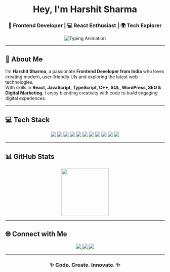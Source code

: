 <!-- Profile Banner -->
<h1 align="center"> Hey, I'm Harshit Sharma </h1>
<h3 align="center">🎯 Frontend Developer | 💻 React Enthusiast | 🌍 Tech Explorer</h3>

<!-- Typing Animation -->
<p align="center">
  <img src="https://readme-typing-svg.herokuapp.com?size=22&duration=4000&color=ffffff&center=true&vCenter=true&width=600&lines=💡+Frontend+Developer+from+India;🚀+Building+Modern+Web+UIs;🌱+Learning+React%2C+TypeScript+%26+DSA;✨+Code.+Create.+Innovate." alt="Typing Animation"/>
</p>

---

## 🚀 About Me  

I’m **Harshit Sharma**, a passionate **Frontend Developer from India** who loves creating modern, user-friendly UIs and exploring the latest web technologies.  
With skills in **React, JavaScript, TypeScript, C++, SQL, WordPress, SEO & Digital Marketing**, I enjoy blending creativity with code to build engaging digital experiences.  

---

## 💻 Tech Stack  

<p align="center">
  <img src="https://img.shields.io/badge/c-%2300599C.svg?style=for-the-badge&logo=c&logoColor=white"/>
  <img src="https://img.shields.io/badge/c++-%2300599C.svg?style=for-the-badge&logo=c%2B%2B&logoColor=white"/>
  <img src="https://img.shields.io/badge/typescript-%23007ACC.svg?style=for-the-badge&logo=typescript&logoColor=white"/>
  <img src="https://img.shields.io/badge/kotlin-%237F52FF.svg?style=for-the-badge&logo=kotlin&logoColor=white"/>
  <img src="https://img.shields.io/badge/javascript-%23323330.svg?style=for-the-badge&logo=javascript&logoColor=%23F7DF1E"/>
  <img src="https://img.shields.io/badge/java-%23ED8B00.svg?style=for-the-badge&logo=openjdk&logoColor=white"/>
  <img src="https://img.shields.io/badge/html5-%23E34F26.svg?style=for-the-badge&logo=html5&logoColor=white"/>
  <img src="https://img.shields.io/badge/css3-%231572B6.svg?style=for-the-badge&logo=css3&logoColor=white"/>
  <img src="https://img.shields.io/badge/mysql-4479A1.svg?style=for-the-badge&logo=mysql&logoColor=white"/>
  <img src="https://img.shields.io/badge/sqlite-%2307405e.svg?style=for-the-badge&logo=sqlite&logoColor=white"/>
  <img src="https://img.shields.io/badge/react-%2320232a.svg?style=for-the-badge&logo=react&logoColor=%2361DAFB"/>
</p>

---

## 📊 GitHub Stats  
<p align="center">
  <img src="https://github-readme-stats.vercel.app/api/top-langs/?username=HarshitOnLoop&layout=compact&theme=tokyonight" height="150"/>
</p>

---

## 🌐 Connect with Me  

<p align="center">
  <a href="https://linkedin.com/in/" target="_blank">
    <img src="https://img.shields.io/badge/LinkedIn-%230077B5.svg?style=for-the-badge&logo=linkedin&logoColor=white"/>
  </a>
  <a href="https://twitter.com/HarshitOnLoop" target="_blank">
    <img src="https://img.shields.io/badge/Twitter-%231DA1F2.svg?style=for-the-badge&logo=twitter&logoColor=white"/>
  </a>
  <a href="#">
    <img src="https://img.shields.io/badge/Portfolio-%23000000.svg?style=for-the-badge&logo=vercel&logoColor=white"/>
  </a>
</p>

---

<h3 align="center">✨ Code. Create. Innovate. ✨</h3>
